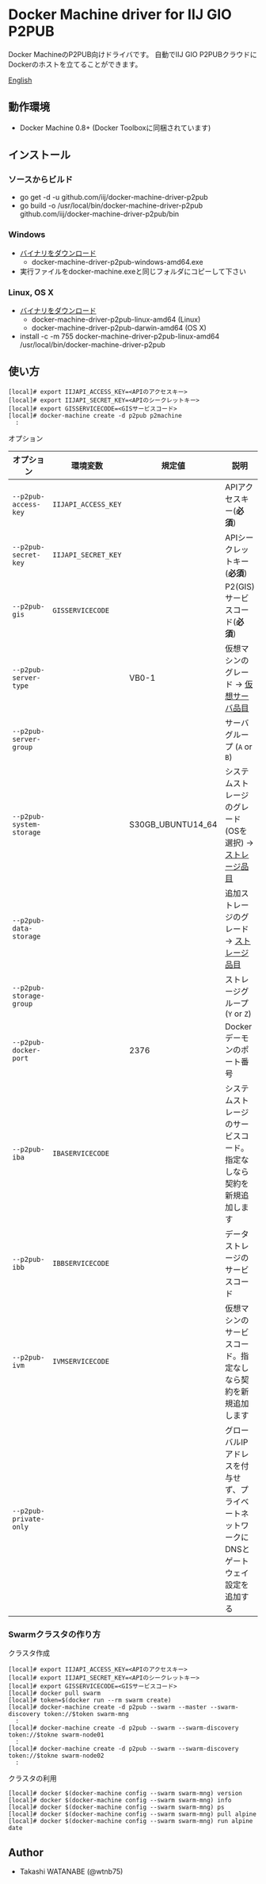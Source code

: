 # Docker Machine driver for IIJ GIO P2PUB

Docker MachineのP2PUB向けドライバです。
自動でIIJ GIO P2PUBクラウドにDockerのホストを立てることができます。

[English](README.md)

## 動作環境

- Docker Machine 0.8+ (Docker Toolboxに同梱されています)

## インストール

### ソースからビルド

- go get -d -u github.com/iij/docker-machine-driver-p2pub
- go build -o /usr/local/bin/docker-machine-driver-p2pub github.com/iij/docker-machine-driver-p2pub/bin

### Windows

- [バイナリをダウンロード](https://github.com/iij/docker-machine-driver-p2pub/releases)
    - docker-machine-driver-p2pub-windows-amd64.exe
- 実行ファイルをdocker-machine.exeと同じフォルダにコピーして下さい

### Linux, OS X

- [バイナリをダウンロード](https://github.com/iij/docker-machine-driver-p2pub/releases)
    - docker-machine-driver-p2pub-linux-amd64 (Linux)
    - docker-machine-driver-p2pub-darwin-amd64 (OS X)
- install -c -m 755 docker-machine-driver-p2pub-linux-amd64 /usr/local/bin/docker-machine-driver-p2pub

## 使い方

```
[local]# export IIJAPI_ACCESS_KEY=<APIのアクセスキー>
[local]# export IIJAPI_SECRET_KEY=<APIのシークレットキー>
[local]# export GISSERVICECODE=<GISサービスコード>
[local]# docker-machine create -d p2pub p2machine
  :
```

オプション

| オプション | 環境変数 | 規定値 | 説明 |
|--------|--------|---------|-------------|
| `--p2pub-access-key` | `IIJAPI_ACCESS_KEY` | | APIアクセスキー(**必須**) |
| `--p2pub-secret-key` | `IIJAPI_SECRET_KEY` | | APIシークレットキー(**必須**) |
| `--p2pub-gis` | `GISSERVICECODE` | | P2(GIS)サービスコード(**必須**) |
| `--p2pub-server-type` | | VB0-1 | 仮想マシンのグレード -> [仮想サーバ品目](http://manual.iij.jp/p2/pubapi/59949011.html) |
| `--p2pub-server-group` | | | サーバグループ (`A` or `B`) |
| `--p2pub-system-storage` | | S30GB_UBUNTU14_64 | システムストレージのグレード(OSを選択) -> [ストレージ品目](http://manual.iij.jp/p2/pubapi/59949023.html) |
| `--p2pub-data-storage` | | | 追加ストレージのグレード -> [ストレージ品目](http://manual.iij.jp/p2/pubapi/59949023.html) |
| `--p2pub-storage-group` | | | ストレージグループ (`Y` or `Z`) |
| `--p2pub-docker-port` | | 2376 | Dockerデーモンのポート番号 |
| `--p2pub-iba` | `IBASERVICECODE` | | システムストレージのサービスコード。指定なしなら契約を新規追加します |
| `--p2pub-ibb` | `IBBSERVICECODE` | | データストレージのサービスコード |
| `--p2pub-ivm` | `IVMSERVICECODE` | | 仮想マシンのサービスコード。指定なしなら契約を新規追加します |
| `--p2pub-private-only` | | | グローバルIPアドレスを付与せず、プライベートネットワークにDNSとゲートウェイ設定を追加する |

### Swarmクラスタの作り方

クラスタ作成

```
[local]# export IIJAPI_ACCESS_KEY=<APIのアクセスキー>
[local]# export IIJAPI_SECRET_KEY=<APIのシークレットキー>
[local]# export GISSERVICECODE=<GISサービスコード>
[local]# docker pull swarm
[local]# token=$(docker run --rm swarm create)
[local]# docker-machine create -d p2pub --swarm --master --swarm-discovery token://$token swarm-mng
  :
[local]# docker-machine create -d p2pub --swarm --swarm-discovery token://$tokne swarm-node01
  :
[local]# docker-machine create -d p2pub --swarm --swarm-discovery token://$tokne swarm-node02
  :
```

クラスタの利用

```
[local]# docker $(docker-machine config --swarm swarm-mng) version
[local]# docker $(docker-machine config --swarm swarm-mng) info
[local]# docker $(docker-machine config --swarm swarm-mng) ps
[local]# docker $(docker-machine config --swarm swarm-mng) pull alpine
[local]# docker $(docker-machine config --swarm swarm-mng) run alpine date
```

## Author

- Takashi WATANABE (@wtnb75)
